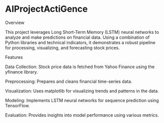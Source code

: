 # AIProjectActiGence

Overview

This project leverages Long Short-Term Memory (LSTM) neural networks to analyze and make predictions on financial data. Using a combination of Python libraries and technical indicators, it demonstrates a robust pipeline for processing, visualizing, and forecasting stock prices.

Features

Data Collection: Stock price data is fetched from Yahoo Finance using the yfinance library.

Preprocessing: Prepares and cleans financial time-series data.

Visualization: Uses matplotlib for visualizing trends and patterns in the data.

Modeling: Implements LSTM neural networks for sequence prediction using TensorFlow.

Evaluation: Provides insights into model performance using various metrics.
